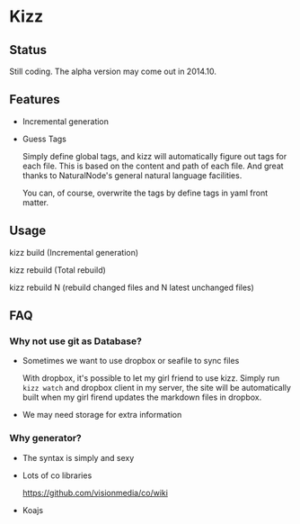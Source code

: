 # Kizz

## Status

Still coding. The alpha version may come out in 2014.10.

## Features

- Incremental generation

- Guess Tags

    Simply define global tags, and kizz will automatically figure out tags for each file. This is based on the content and path of each file. And great thanks to NaturalNode's general natural language facilities.

    You can, of course, overwrite the tags by define tags in yaml front matter.

## Usage

kizz build (Incremental generation)

kizz rebuild (Total rebuild)

kizz rebuild N (rebuild changed files and  N latest unchanged files)

## FAQ

### Why not use git as Database?

- Sometimes we want to use dropbox or seafile to sync files

    With dropbox, it's possible to let my girl friend to use kizz. Simply run `kizz watch` and dropbox client in my server, the site will be automatically built when my girl firend updates the markdown files in dropbox.

- We may need storage for extra information

### Why generator?

- The syntax is simply and sexy

- Lots of co libraries

    https://github.com/visionmedia/co/wiki

- Koajs
